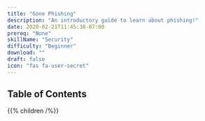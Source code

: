 ```yaml
---
title: "Gone Phishing"
description: "An introductory guide to learn about phishing!"
date: 2020-02-21T11:45:38-07:00
prereq: "None"
skillName: "Security"
difficulty: "Beginner"
download: ""
draft: false
icon: "fas fa-user-secret"
---
```


## Table of Contents

{{% children /%}}
